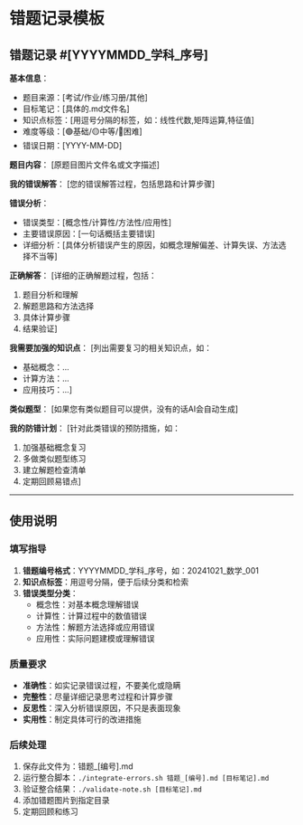 # 错题记录模板

## 错题记录 #[YYYYMMDD_学科_序号]

**基本信息**：
- 题目来源：[考试/作业/练习册/其他]
- 目标笔记：[具体的.md文件名]
- 知识点标签：[用逗号分隔的标签，如：线性代数,矩阵运算,特征值]
- 难度等级：[🟢基础/🟡中等/🔴困难]
- 错误日期：[YYYY-MM-DD]

**题目内容**：
[原题目图片文件名或文字描述]

**我的错误解答**：
[您的错误解答过程，包括思路和计算步骤]

**错误分析**：
- 错误类型：[概念性/计算性/方法性/应用性]
- 主要错误原因：[一句话概括主要错误]
- 详细分析：[具体分析错误产生的原因，如概念理解偏差、计算失误、方法选择不当等]

**正确解答**：
[详细的正确解题过程，包括：
1. 题目分析和理解
2. 解题思路和方法选择
3. 具体计算步骤
4. 结果验证]

**我需要加强的知识点**：
[列出需要复习的相关知识点，如：
- 基础概念：...
- 计算方法：...
- 应用技巧：...]

**类似题型**：
[如果您有类似题目可以提供，没有的话AI会自动生成]

**我的防错计划**：
[针对此类错误的预防措施，如：
1. 加强基础概念复习
2. 多做类似题型练习
3. 建立解题检查清单
4. 定期回顾易错点]

---

## 使用说明

### 填写指导
1. **错题编号格式**：YYYYMMDD_学科_序号，如：20241021_数学_001
2. **知识点标签**：用逗号分隔，便于后续分类和检索
3. **错误类型分类**：
   - 概念性：对基本概念理解错误
   - 计算性：计算过程中的数值错误
   - 方法性：解题方法选择或应用错误
   - 应用性：实际问题建模或理解错误

### 质量要求
- **准确性**：如实记录错误过程，不要美化或隐瞒
- **完整性**：尽量详细记录思考过程和计算步骤
- **反思性**：深入分析错误原因，不只是表面现象
- **实用性**：制定具体可行的改进措施

### 后续处理
1. 保存此文件为：错题_[编号].md
2. 运行整合脚本：`./integrate-errors.sh 错题_[编号].md [目标笔记].md`
3. 验证整合结果：`./validate-note.sh [目标笔记].md`
4. 添加错题图片到指定目录
5. 定期回顾和练习
